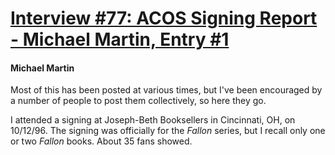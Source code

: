 # [Interview #77: ACOS Signing Report - Michael Martin, Entry #1](https://www.theoryland.com/intvmain.php?i=77#1)

#### Michael Martin

Most of this has been posted at various times, but I've been encouraged by a number of people to post them collectively, so here they go.

I attended a signing at Joseph-Beth Booksellers in Cincinnati, OH, on 10/12/96. The signing was officially for the
*Fallon*
series, but I recall only one or two
*Fallon*
books. About 35 fans showed.

